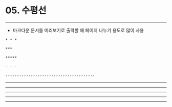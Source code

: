 # 05. 수평선
<hr>

- 마크다운 문서를 미리보기로 출력할 때 페이지 나누기 용도로 많이 사용
```
* * *

***

*****

- - -

---------------------------------------
```
* * *

***

*****

- - -

---------------------------------------
